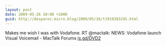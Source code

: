 ```yaml
---
layout: post
date: 2009-05-26 10:00 +1000
guid: http://desparoz.micro.blog/2009/05/26/t1919383245.html
---
```

Makes me wish I was with Vodafone. RT @mactalk: NEWS: Vodafone launch Visual Voicemail - MacTalk Forums [is.gd/DVD2](http://is.gd/DVD2)
